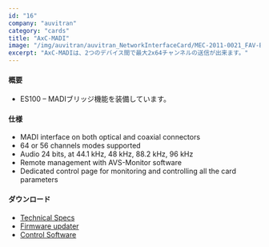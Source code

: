 ```yaml
---
id: "16"
company: "auvitran"
category: "cards"
title: "AxC-MADI"
image: "/img/auvitran/auvitran_NetworkInterfaceCard/MEC-2011-0021_FAV-Bouchon-AxC-MADI.webp"
excerpt: "AxC-MADIは、2つのデバイス間で最大2x64チャンネルの送信が出来ます。"
---
```

#### 概要
* ES100 – MADIブリッジ機能を装備しています。

#### 仕様
* MADI interface on both optical and coaxial connectors
* 64 or 56 channels modes supported
* Audio 24 bits, at 44.1 kHz, 48 kHz, 88.2 kHz, 96 kHz
* Remote management with AVS-Monitor software
* Dedicated control page for monitoring and controlling all the card parameters

#### ダウンロード
* [Technical Specs](https://www.auvitran.com/downloads/datasheet/AuviTran_AudioToolBox_AxC-MADI_EN.pdf)
* [Firmware updater](https://www.auvitran.com/software-download/)
* [Control Software](https://www.auvitran.com/software-download/)